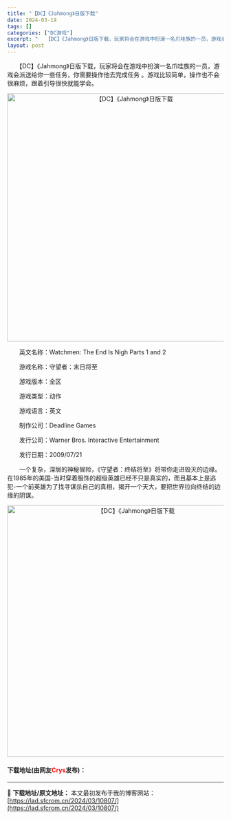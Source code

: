 ```yaml
---
title: "【DC】《Jahmong》日版下载"
date: 2024-03-19
tags: []
categories: ["DC游戏"]
excerpt: "　　【DC】《Jahmong》日版下载，玩家将会在游戏中扮演一名爪哇族的一员，游戏会派送给你一些任务，你需要操作他去完成任务 。游戏比较简单，操作也不会很麻烦，跟着引导很快就能学会。 　　英文名称：Watchmen: The End Is Nigh Parts 1 and 2 　　游戏名称：守望者：&hellip;"
layout: post
---
```


 <p>　　【DC】《Jahmong》日版下载，玩家将会在游戏中扮演一名爪哇族的一员，游戏会派送给你一些任务，你需要操作他去完成任务 。游戏比较简单，操作也不会很麻烦，跟着引导很快就能学会。</p> <p align="center"><img align="" border="0" src="https://lad.sfcrom.cn/wp-content/uploads/2024/03/20240319_65f9b2f40074f.png" width="576" alt="【DC】《Jahmong》日版下载" /></p> <p>　　英文名称：Watchmen: The End Is Nigh Parts 1 and 2</p> <p>　　游戏名称：守望者：末日将至</p> <p>　　游戏版本：全区</p> <p>　　游戏类型：动作</p> <p>　　游戏语言：英文</p> <p>　　制作公司：Deadline Games</p> <p>　　发行公司：Warner Bros. Interactive Entertainment</p> <p>　　发行日期：2009/07/21</p> <p>　　一个复杂，深层的神秘冒险，《守望者：终结将至》将带你走进毁灭的边缘。在1985年的美国-当时穿着服饰的超级英雄已经不只是真实的，而且基本上是逃犯-一个前英雄为了找寻谋杀自己的真相，揭开一个天大，要把世界拉向终结的边缘的阴谋。</p> <p align="center"><img align="" border="0" src="https://lad.sfcrom.cn/wp-content/uploads/2024/03/20240319_65f9b2f498f50.png" width="584" alt="【DC】《Jahmong》日版下载" /></p> <p><h4>下载地址(由网友<font color="red">Crys</font>发布)：</h4></p> 

---
📖 **下载地址/原文地址：** 本文最初发布于我的博客网站：[https://lad.sfcrom.cn/2024/03/10807/](https://lad.sfcrom.cn/2024/03/10807/)
